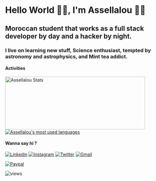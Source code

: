 # Hello World 👋🏼, I'm Assellalou 🐱‍💻

## Moroccan student that works as a full stack developer by day and a hacker by night.

### I live on learning new stuff, Science enthusiast, tempted by astronomy and astrophysics, and Mint tea addict.

#### Activities

<a href="https://github.com/assellalou/">
  <img align="center" height=170 width=450 src="https://github-readme-stats.vercel.app/api?username=assellalou&show_icons=true&theme=omni&count_private=true&include_all_commits=true" alt="Assellalou Stats" />
</a>
<a href="https://github.com/assellalou/">
  <img align="center" src="https://github-readme-stats.vercel.app/api/top-langs/?username=assellalou&layout=compact&theme=omni" alt="Assellalou's most used languages" />
</a>

#### Wanna say hi ?

[![Linkedin](https://img.shields.io/badge/assellalou-0077B5?style=flat-square&logo=Linkedin&logoColor=fff&link=https://www.linkedin.com/in/assellalou/)](https://www.linkedin.com/in/assellalou/)
[![Instagram](https://img.shields.io/badge/@massellalou-A13185?style=flat-square&logo=instagram&logoColor=fff&link=https://www.instagram.com/massellalou/)](https://www.instagram.com/massellalou/)
[![Twitter](https://img.shields.io/badge/@massellalou-55ADEE?style=flat-square&logo=twitter&logoColor=fff&link=https://www.twitter.com/massellalou/)](https://www.twitter.com/massellalou/)
[![Gmail](https://img.shields.io/badge/assellalu@gmail.com-D93025?style=flat-square&logo=Gmail&logoColor=fff&link=mailto:assellalu@gmail.com)](mailto:assellalu@gmail.com)

[![Paypal](https://img.shields.io/badge/Buy%20me%20a%20coffee-005EA6?style=flat-square&logo=paypal&logoColor=fff&link=https://www.paypal.me/assellalou/)](https://www.paypal.me/assellalou/)

![views](https://komarev.com/ghpvc/?username=assellalou&label=Profile%20views&color=fe75a9&style=flat)
